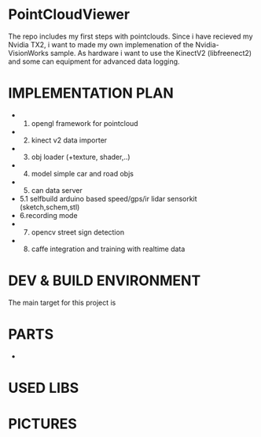 # PointCloudViewer
The repo includes my first steps with pointclouds. Since i have recieved my Nvidia TX2, i want to made my own implemenation of the Nvidia-VisionWorks sample. As hardware i want to use the KinectV2 (libfreenect2) and some can equipment for advanced data logging.

# IMPLEMENTATION PLAN

* 1. opengl framework for pointcloud
* 2. kinect v2 data importer
* 3. obj loader (+texture, shader,..)
* 4. model simple car and road objs
* 5. can data server
* 5.1 selfbuild arduino based speed/gps/ir lidar sensorkit (sketch,schem,stl)
* 6.recording mode
* 7. opencv street sign detection
* 8. caffe integration and training with realtime data


# DEV & BUILD ENVIRONMENT
The main target for this project is


# PARTS
* 

# USED LIBS



# PICTURES
